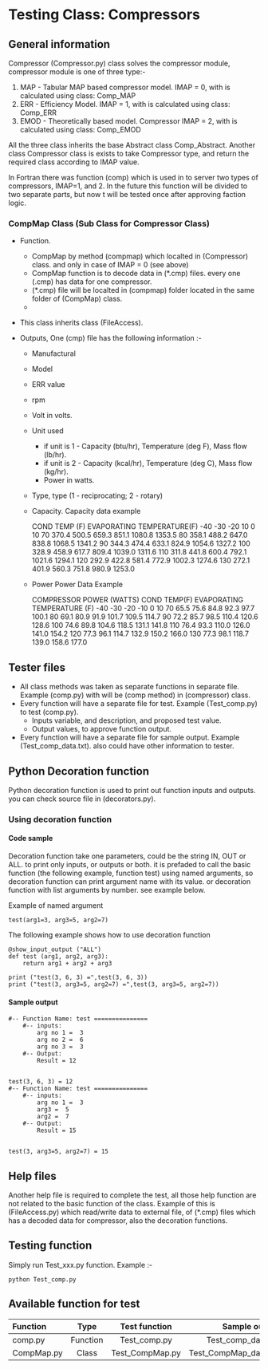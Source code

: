# Testing Class: Compressors

## General information

Compressor (Compressor.py) class solves the compressor module, compressor module is one of three type:-

1. MAP - Tabular MAP based compressor model. IMAP = 0, with is calculated using class: Comp_MAP
2. ERR - Efficiency Model. IMAP = 1, with is calculated using class: Comp_ERR
3. EMOD - Theoretically based model. Compressor IMAP = 2, with is calculated using class: Comp_EMOD

All the three class inherits the base Abstract class Comp_Abstract.
Another class Compressor class is exists to take Compressor type, and return the required class according to IMAP value.

In Fortran there was function (comp) which is used in to server two types of compressors, IMAP=1, and 2. In the future this function will be divided to two separate parts, but now t will be tested once after approving faction logic.

### CompMap Class (Sub Class for Compressor Class)

- Function.

  * CompMap by method (compmap) which localted in (Compressor) class. and only in case of IMAP = 0 (see above)
  * CompMap function is to decode data in (*.cmp) files. every one (.cmp) has data for one compressor.
  * (*.cmp) file will be localted in (compmap) folder located in the same folder of (CompMap) class.
  * 

- This class inherits class (FileAccess).

- Outputs, One (cmp) file has the following information :-

  * Manufactural 

  * Model

  * ERR value

  * rpm 

  * Volt in volts.

  * Unit used

    * if unit is 1 - Capacity (btu/hr), Temperature (deg F), Mass flow (lb/hr).
    * if unit is 2 - Capacity (kcal/hr), Temperature (deg C), Mass flow (kg/hr).
    * Power in watts.

  * Type, type (1 - reciprocating; 2 - rotary)

  * Capacity. Capacity data example

    COND TEMP (F) 	EVAPORATING TEMPERATURE(F)
    			-40		-30		-20 	10		0		10
    	70		370.4	500.5	659.3	851.1	1080.8	1353.5
    	80		358.1	488.2	647.0	838.8	1068.5	1341.2
    	90		344.3	474.4	633.1	824.9	1054.6	1327.2
    	100		328.9	458.9	617.7	809.4	1039.0	1311.6
    	110		311.8	441.8	600.4	792.1	1021.6	1294.1
    	120		292.9	422.8	581.4	772.9	1002.3	1274.6
    	130		272.1	401.9	560.3	751.8	980.9	1253.0

  * Power Power Data Example

    COMPRESSOR POWER (WATTS)
    	COND TEMP(F) 	EVAPORATING TEMPERATURE (F)
    			-40 	-30		-20		-10		0 		10
    	70		65.5	75.6	84.8	92.3	97.7	100.1
    	80		69.1	80.9	91.9	101.7	109.5	114.7
    	90		72.2	85.7	98.5	110.4	120.6	128.6
    	100		74.6	89.8	104.6	118.5	131.1	141.8
    	110		76.4	93.3	110.0	126.0	141.0	154.2
    	120		77.3	96.1	114.7	132.9	150.2	166.0
    	130		77.3	98.1	118.7	139.0	158.6	177.0

## Tester files

* All class methods was taken as separate functions in separate file. Example (comp.py) with will be (comp method) in (compressor) class.
* Every function will have a separate file for test. Example (Test_comp.py) to test (comp.py).
  * Inputs variable, and description, and proposed test value.
  * Output values, to approve function output.    
* Every function will have a separate file for sample output. Example (Test_comp_data.txt). also could have other information to tester.
        

## Python Decoration function

Python decoration function is used to print out function inputs and outputs.
you can check source file in (decorators.py).

### Using decoration function

#### Code sample

Decoration function take one parameters, could be the string IN, OUT or ALL. to print only inputs, or outputs or both.
it is prefaded to call the basic function (the following example, function test) using named arguments, so decoration function can print argument name with its value.
or decoration function with list arguments by number. see example below.

Example of named argument

    test(arg1=3, arg3=5, arg2=7)

The following example shows how to use decoration function 

    @show_input_output ("ALL")     
    def test (arg1, arg2, arg3):
        return arg1 + arg2 + arg3
    
    print ("test(3, 6, 3) =",test(3, 6, 3))
    print ("test(3, arg3=5, arg2=7) =",test(3, arg3=5, arg2=7))

#### Sample output

    #-- Function Name: test ===============
        #-- inputs:
            arg no 1 =  3
            arg no 2 =  6
            arg no 3 =  3
        #-- Output:
            Result = 12


    test(3, 6, 3) = 12
    #-- Function Name: test ===============
        #-- inputs:
            arg no 1 =  3
            arg3 =  5
            arg2 =  7
        #-- Output:
            Result = 15


    test(3, arg3=5, arg2=7) = 15

## Help files

Another help file is required to complete the test, all those help function are not related to the basic function of the class.
Example of this is (FileAccess.py) which read/write data to external file, of (*.cmp) files which has a decoded data for compressor, also the decoration functions.

## Testing function

Simply run Test_xxx.py function. Example :-

    python Test_comp.py

## Available function for test

| Function   |   Type   |  Test function  |         Sample output | Status(Approved/Draft) |
| :--------- | :------: | :-------------: | --------------------: | ---------------------: |
| comp.py    | Function |  Test_comp.py   |    Test_comp_data.txt |                  Draft |
| CompMap.py |  Class   | Test_CompMap.py | Test_CompMap_data.txt |                  Draft |